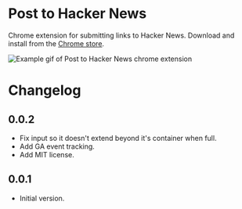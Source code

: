 # Post to Hacker News

Chrome extension for submitting links to Hacker News. Download and install from the [Chrome store](https://chrome.google.com/webstore/detail/post-to-hacker-news/glbemilmegmalchjknamlkamedaknkoi?hl=en-GB&gl=GB).

![Example gif of Post to Hacker News chrome extension](http://i.imgur.com/N7ybXdy.gif)

# Changelog

## 0.0.2

- Fix input so it doesn't extend beyond it's container when full.
- Add GA event tracking.
- Add MIT license.

## 0.0.1

- Initial version.
